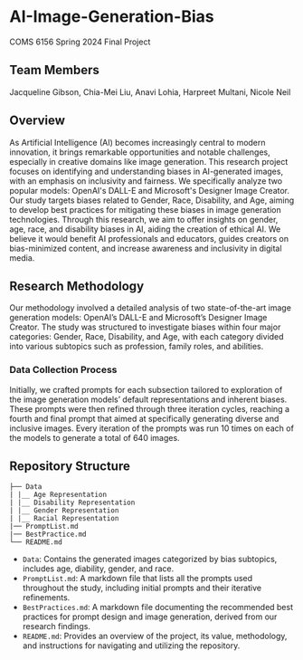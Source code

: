 # AI-Image-Generation-Bias
COMS 6156 Spring 2024 Final Project
## Team Members
Jacqueline Gibson, Chia-Mei Liu, Anavi Lohia, Harpreet Multani, Nicole Neil

## Overview
As Artificial Intelligence (AI) becomes increasingly central to modern innovation, it brings remarkable opportunities and notable challenges, especially in creative domains like image generation. This research project focuses on identifying and understanding biases in AI-generated images, with an emphasis on inclusivity and fairness. We specifically analyze two popular models: OpenAI's DALL-E and Microsoft's Designer Image Creator. Our study targets biases related to Gender, Race, Disability, and Age, aiming to develop best practices for mitigating these biases in image generation technologies. 
Through this research, we aim to offer insights on gender, age, race, and disability biases in AI, aiding the creation of ethical AI. We believe it would benefit AI professionals and educators, guides creators on bias-minimized content, and increase awareness and inclusivity in digital media.

## Research Methodology
Our methodology involved a detailed analysis of two state-of-the-art image generation models: OpenAI’s DALL-E and Microsoft’s Designer Image Creator. The study was structured to investigate biases within four major categories: Gender, Race, Disability, and Age, with each category divided into various subtopics such as profession, family roles, and abilities.

### Data Collection Process
Initially, we crafted prompts for each subsection tailored to exploration of the image generation models’ default representations and inherent biases. These prompts were then refined through three iteration cycles, reaching a fourth and final prompt that aimed at specifically generating diverse and inclusive images. Every iteration of the prompts was run 10 times on each of the models to generate a
total of 640 images.

## Repository Structure
```
├── Data
| |__ Age Representation
| |__ Disability Representation
| |__ Gender Representation
| |__ Racial Representation
|── PromptList.md
|── BestPractice.md
└── README.md
```
* `Data`: Contains the generated images categorized by bias subtopics, includes age, diability, gender, and race.
* `PromptList.md`: A markdown file that lists all the prompts used throughout the study, including initial prompts and their iterative refinements.
* `BestPractices.md`: A markdown file documenting the recommended best practices for prompt design and image generation, derived from our research findings.
* `README.md`: Provides an overview of the project, its value, methodology, and instructions for navigating and utilizing the repository.
